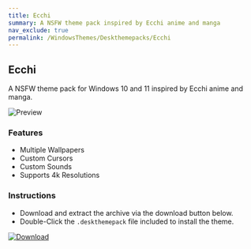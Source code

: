 ```yaml
---
title: Ecchi
summary: A NSFW theme pack inspired by Ecchi anime and manga
nav_exclude: true
permalink: /WindowsThemes/Deskthemepacks/Ecchi
---
```


## Ecchi

A NSFW theme pack for Windows 10 and 11 inspired by Ecchi anime and manga.

![Preview](https://gitlab.com/the-back-room/deskthemepacks/nsfw/ecchi/-/raw/main/Extras/Preview.bmp)

### Features

- Multiple Wallpapers
- Custom Cursors
- Custom Sounds
- Supports 4k Resolutions

### Instructions

- Download and extract the archive via the download button below.
- Double-Click the `.deskthemepack` file included to install the theme.

[![Download](https://img.shields.io/badge/Download-black?style=for-the-badge&logo=gitlab&logoColor=white&logoSize=auto&labelColor=red&color=black&cacheSeconds=3600)](https://gitlab.com/the-back-room/deskthemepacks/nsfw/ecchi/-/archive/main/ecchi-main.zip)
